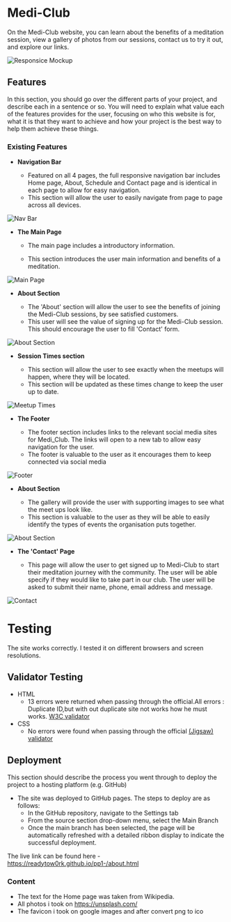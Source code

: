# Medi-Club

On the Medi-Club website, you can learn about the benefits of a meditation session, view a gallery of photos from our sessions, contact us to try it out, and explore our links.

![Responsice Mockup](media/screen1.png)

## Features 

In this section, you should go over the different parts of your project, and describe each in a sentence or so. You will need to explain what value each of the features provides for the user, focusing on who this website is for, what it is that they want to achieve and how your project is the best way to help them achieve these things.

### Existing Features

- __Navigation Bar__

  - Featured on all 4 pages, the full responsive navigation bar includes Home page, About, Schedule and Contact page and is identical in each page to allow for easy navigation.
  - This section will allow the user to easily navigate from page to page across all devices.

![Nav Bar](media/screen3.png)

- __The Main Page__

  - The main page includes a introductory information.

  - This section introduces the user main information and benefits of a meditation.

![Main Page](media/screen4.png)

- __About Section__

  - The 'About' section will allow the user to see the benefits of joining the Medi-Club sessions, by see satisfied customers. 
  - This user will see the value of signing up for the Medi-Club session. This should encourage the user to fill 'Contact' form. 

![About Section](media/screen5.png)

- __Session Times section__

  - This section will allow the user to see exactly when the meetups will happen, where they will be located. 
  - This section will be updated as these times change to keep the user up to date. 

![Meetup Times](media/screen6.png)

- __The Footer__ 

  - The footer section includes links to the relevant social media sites for Medi_Club. The links will open to a new tab to allow easy navigation for the user. 
  - The footer is valuable to the user as it encourages them to keep connected via social media

![Footer](media/screen7.png)

- __About Section__

  - The gallery will provide the user with supporting images to see what the meet ups look like. 
  - This section is valuable to the user as they will be able to easily identify the types of events the organisation puts together. 

![About Section](media/screen8.png)

- __The 'Contact' Page__

  - This page will allow the user to get signed up to Medi-Club to start their meditation journey with the community. The user will be able specify if they would like to take part in our club. The user will be asked to submit their name, phone, email address and message. 

![Contact](media/screen9.png)


# Testing 

The site works correctly. I tested it on different browsers and screen resolutions.


## Validator Testing 

- HTML
  - 13 errors were returned when passing through the official.All errors :  Duplicate ID,but with out duplicate site not works how he must works. [W3C validator](https://validator.w3.org/nu/?doc=https%3A%2F%2Freadytow0rk.github.io%2Fpp1-%2Findex.html)
- CSS
  - No errors were found when passing through the official [(Jigsaw) validator](https://jigsaw.w3.org/css-validator/validator?uri=https%3A%2F%2Freadytow0rk.github.io%2Fpp1-%2Findex.html&profile=css3svg&usermedium=all&warning=1&vextwarning=&lang=en)


## Deployment

This section should describe the process you went through to deploy the project to a hosting platform (e.g. GitHub) 

- The site was deployed to GitHub pages. The steps to deploy are as follows: 
  - In the GitHub repository, navigate to the Settings tab 
  - From the source section drop-down menu, select the Main Branch
  - Once the main branch has been selected, the page will be automatically refreshed with a detailed ribbon display to indicate the successful deployment. 

The live link can be found here - https://readytow0rk.github.io/pp1-/about.html


### Content 

- The text for the Home page was taken from Wikipedia.
- All photos i took on https://unsplash.com/
- The favicon i took on google images and after convert png to ico

